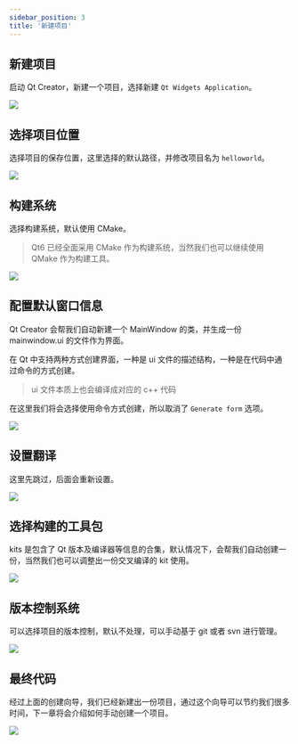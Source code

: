 ```yaml
---
sidebar_position: 3
title: '新建项目'
---
```


## 新建项目

启动 Qt Creator，新建一个项目，选择新建 `Qt Widgets Application`。

![](./img/3_new_project.png)

## 选择项目位置

选择项目的保存位置，这里选择的默认路径，并修改项目名为 `helloworld`。

![](./img/3_location.png)

## 构建系统

选择构建系统，默认使用 CMake。

> Qt6 已经全面采用 CMake 作为构建系统，当然我们也可以继续使用 QMake 作为构建工具。

![](./img/3_buildsystem.png)

## 配置默认窗口信息

Qt Creator 会帮我们自动新建一个 MainWindow 的类，并生成一份 mainwindow.ui 的文件作为界面。

在 Qt 中支持两种方式创建界面，一种是 ui 文件的描述结构，一种是在代码中通过命令的方式创建。

> ui 文件本质上也会编译成对应的 c++ 代码

在这里我们将会选择使用命令方式创建，所以取消了 `Generate form` 选项。

![](./img/3_detail.png)

## 设置翻译

这里先跳过，后面会重新设置。

![](./img/3_translations.png)

## 选择构建的工具包

kits 是包含了 Qt 版本及编译器等信息的合集，默认情况下，会帮我们自动创建一份，当然我们也可以调整出一份交叉编译的 kit 使用。

![](./img/3_kit.png)

## 版本控制系统

可以选择项目的版本控制，默认不处理，可以手动基于 git 或者 svn 进行管理。

![](./img/3_git.png)

## 最终代码

经过上面的创建向导，我们已经新建出一份项目，通过这个向导可以节约我们很多时间，下一章将会介绍如何手动创建一个项目。

![](./img/3_project.png)

